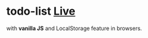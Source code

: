 # todo-list [Live](https://mikaeel-js.github.io/todo-list/)

with **vanilla JS** and LocalStorage feature in browsers.
